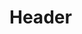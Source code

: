 <!-- TITLE: IA Test Player - Development Documentation V1.0 -->
<!-- SUBTITLE: A quick summary of Development Documentation V1.0 -->

# Header